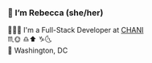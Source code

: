 ### 👋  I’m Rebecca (she/her)

👩🏽‍💻 I'm a Full-Stack Developer at [CHANI](https://github.com/chani-nicholas-inc/) <br/>
♏️🌞 ♎️⬆️ ♑️🌜 <br/>
📍 Washington, DC

